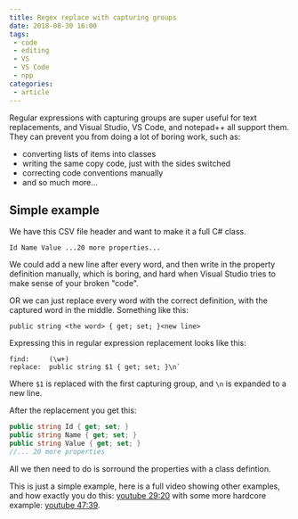 ```yaml
---
title: Regex replace with capturing groups
date: 2018-08-30 16:00
tags: 
 - code
 - editing
 - VS
 - VS Code
 - npp
categories:
 - article
---
```


Regular expressions with capturing groups are super useful for text replacements, and Visual Studio, VS Code, and notepad++ all support them. They can prevent you from doing a lot of boring work, such as:

<!-- more -->

- converting lists of items into classes
- writing the same copy code, just with the sides switched
- correcting code conventions manually
- and so much more...

## Simple example

We have this CSV file header and want to make it a full C# class.

```
Id Name Value ...20 more properties...
```

We could add a new line after every word, and then write in the property definition manually, which is boring, and hard when Visual Studio tries to make sense of your broken "code".

OR we can just replace every word with the correct definition, with the captured word in the middle. Something like this:

```
public string <the word> { get; set; }<new line>
```

Expressing this in regular expression replacement looks like this:

```
find:     (\w+)
replace:  public string $1 { get; set; }\n`
```

Where `$1` is replaced with the first capturing group, and `\n` is expanded to a new line.

After the replacement you get this:

```C#
public string Id { get; set; }
public string Name { get; set; }
public string Value { get; set; }
//... 20 more properties
```

All we then need to do is sorround the properties with a class defintion.

This is just a simple example, here is a full video showing other examples, and how exactly you do this: [youtube 29:20](https://youtu.be/3rPKg97ru1E?t=29m20s) with some more hardcore example: [youtube 47:39](https://youtu.be/3rPKg97ru1E?t=47m39s).



